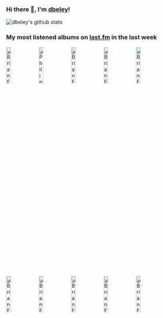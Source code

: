 ### Hi there 👋, I'm [dbeley](https://dbeley.ovh/en)!

![dbeley's github stats](https://github-readme-stats.vercel.app/api?username=dbeley)

### My most listened albums on [last.fm](https://www.last.fm/user/d_beley) in the last week

[<img src='https://lastfm.freetls.fastly.net/i/u/300x300/2817f7a3df4f3497287d7e577154fea1.jpg' width='16%' height='16%' alt='Brian Eno - Another Day on Earth'>](https://www.last.fm/music/brian%2beno/another%2bday%2bon%2bearth)&nbsp;
[<img src='https://lastfm.freetls.fastly.net/i/u/300x300/109bf8ff56aa49b3c9bc6cc630cd916b.jpg' width='16%' height='16%' alt='Philip Glass - Music in Twelve Parts'>](https://www.last.fm/music/philip%2bglass/music%2bin%2btwelve%2bparts)&nbsp;
[<img src='https://lastfm.freetls.fastly.net/i/u/300x300/e0a685eed9394807a84cd2afb52afade.png' width='16%' height='16%' alt='Brian Eno & David Byrne - My Life in the Bush of Ghosts'>](https://www.last.fm/music/brian%2beno%2b%2526%2bdavid%2bbyrne/my%2blife%2bin%2bthe%2bbush%2bof%2bghosts)&nbsp;
[<img src='https://lastfm.freetls.fastly.net/i/u/300x300/a7fe5a56835c996977ee6cdfdc9a512b.jpg' width='16%' height='16%' alt='Brian Eno & John Cale - Wrong Way Up'>](https://www.last.fm/music/brian%2beno%2b%2526%2bjohn%2bcale/wrong%2bway%2bup)&nbsp;
[<img src='https://lastfm.freetls.fastly.net/i/u/300x300/caebcd27d5004bd8b44e462feb414803.png' width='16%' height='16%' alt='Brian Eno - Music for Films'>](https://www.last.fm/music/brian%2beno/music%2bfor%2bfilms)&nbsp;
<br>
[<img src='https://lastfm.freetls.fastly.net/i/u/300x300/918055ba2eb81528f93a8924dbab88f8.jpg' width='16%' height='16%' alt='Brian Eno - Another Green World'>](https://www.last.fm/music/brian%2beno/another%2bgreen%2bworld)&nbsp;
[<img src='https://lastfm.freetls.fastly.net/i/u/300x300/bdb121580aa149c98163b7dc0777a9d7.png' width='16%' height='16%' alt='Brian Eno - Apollo: Atmospheres & Soundtracks'>](https://www.last.fm/music/brian%2beno/apollo%253a%2batmospheres%2b%2526%2bsoundtracks)&nbsp;
[<img src='https://lastfm.freetls.fastly.net/i/u/300x300/e6c9498cd329bd1a80f940c0fe0ba55c.jpg' width='16%' height='16%' alt='Brian Eno - Taking Tiger Mountain (By Strategy)'>](https://www.last.fm/music/brian%2beno/taking%2btiger%2bmountain%2b%2528by%2bstrategy%2529)&nbsp;
[<img src='https://lastfm.freetls.fastly.net/i/u/300x300/3169d4d7ca95457ab3c52dee4fb5447b.png' width='16%' height='16%' alt='Brian Eno - Before and After Science'>](https://www.last.fm/music/brian%2beno/before%2band%2bafter%2bscience)&nbsp;
[<img src='https://lastfm.freetls.fastly.net/i/u/300x300/e89c8997eb8cc31f6b4c5cdddead3419.png' width='16%' height='16%' alt='Brian Eno - Here Come the Warm Jets'>](https://www.last.fm/music/brian%2beno/here%2bcome%2bthe%2bwarm%2bjets)&nbsp;
<br>
